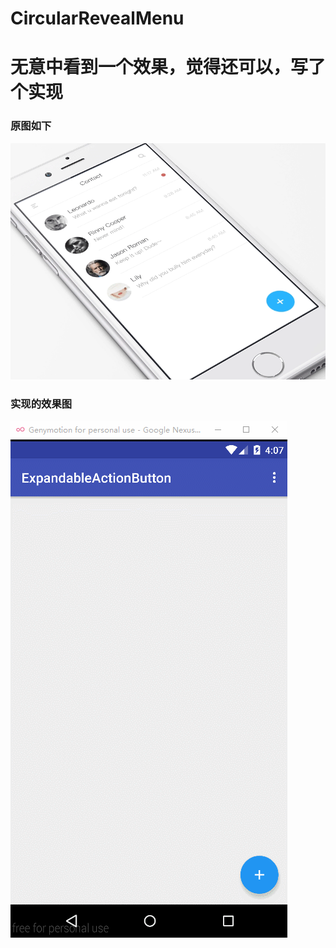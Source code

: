 # CircularRevealMenu
# 无意中看到一个效果，觉得还可以，写了个实现

### 原图如下
![Mvp Image](https://github.com/ssseasonnn/CircularRevealMenu/raw/master/CircularRevealMenu.gif)


### 实现的效果图
![Mvp Image](https://github.com/ssseasonnn/CircularRevealMenu/raw/master/GIF.gif)


